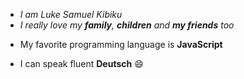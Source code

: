 - _I am Luke Samuel Kibiku_
- *I really love my __family__, **children** and __my friends__ too*
* My favorite programming language is __JavaScript__
- I can speak fluent **Deutsch** :smile:

